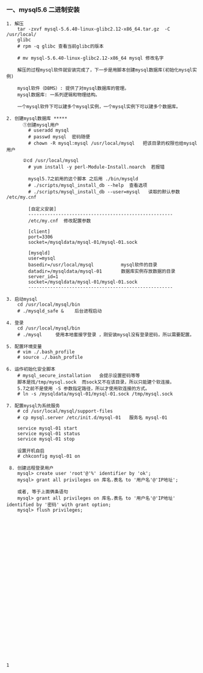 ### 一、mysql5.6 二进制安装

	1. 解压
		tar -zxvf mysql-5.6.40-linux-glibc2.12-x86_64.tar.gz  -C /usr/local/
		glibc
		# rpm -q glibc 查看当前glibc的版本
		
		# mv mysql-5.6.40-linux-glibc2.12-x86_64 mysql 修改名字
		
		解压的过程mysql软件就安装完成了，下一步是用脚本创建mysql数据库(初始化mysql实例)

		mysql软件（DBMS）: 提供了对mysql数据库的管理。
		mysql数据库: 一系列逻辑和物理结构。
		
		一个mysql软件下可以建多个mysql实例，一个mysql实例下可以建多个数据库。
				
	2. 创建mysql数据库 *****
		  ①创建mysql用户
			# useradd mysql
			# passwd mysql  密码随便
			# chown -R mysql:mysql /usr/local/mysql   把该目录的权限也给mysql用户
			
	 	  ②cd /usr/local/mysql
	 		# yum install -y perl-Module-Install.noarch  若报错
	 		
	 		mysql5.7之前用的这个脚本 之后用 ./bin/mysqld
	 		# ./scripts/mysql_install_db --help  查看选项
			# ./scripts/mysql_install_db --user=mysql   读取的默认参数 /etc/my.cnf
			
			[自定义安装]  
			-----------------------------------------------------
			/etc/my.cnf  修改配置参数
			
			[client]    
			port=3306
			socket=/mysqldata/mysql-01/mysql-01.sock
			
			[mysqld]
			user=mysql  
			basedir=/usr/local/mysql  	      mysql软件的目录
			datadir=/mysqldata/mysql-01	      数据库实例存放数据的目录
			server_id=1
			socket=/mysqldata/mysql-01/mysql-01.sock
			-----------------------------------------------------
			
	3. 启动mysql
		cd /usr/local/mysql/bin
		# ./mysqld_safe &    后台进程启动
		
	4. 登录
	    cd /usr/local/mysql/bin
	    # ./mysql     使用本地套接字登录 ，刚安装mysql没有登录密码，所以需要配置。
	
	5. 配置环境变量
		# vim ./.bash_profile 
		# source ./.bash_profile 
		
	6. 运作初始化安全脚本
		# mysql_secure_installation   会提示设置密码等等
		脚本是找/tmp/mysql.sock  而sock又不在该目录，所以只能建个软连接。
		5.7之前不是使用 -S 参数指定路径，所以才使用软连接的方式。
		# ln -s /mysqldata/mysql-01/mysql-01.sock /tmp/mysql.sock

	7. 配置mysql为系统服务
		# cd /usr/local/mysql/support-files
		# cp mysql.server /etc/init.d/mysql-01   服务名 mysql-01

		service mysql-01 start
		service mysql-01 status
		service mysql-01 stop
		
		设置开机自启
		# chkconfig mysql-01 on
		
	 8. 创建远程登录用户
	    mysql> create user 'root'@'%' identifier by 'ok';
	    mysql> grant all privileges on 库名.表名 to '用户名'@'IP地址';
	    
	    或者, 等于上面俩条语句 
	    mysql> grant all privileges on 库名.表名 to '用户名'@'IP地址' identified by '密码'	with grant option;
	    mysql> flush privileges;
























			
	
	
	
	1
	
	
	